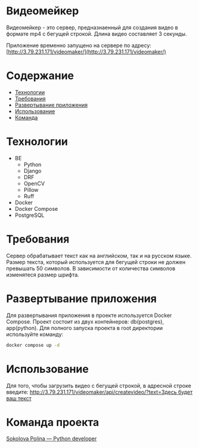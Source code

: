 # Видеомейкер

Видеомейкер - это сервер, предназнаенный для создания видео в формате mp4 с бегущей строкой. Длина видео составляет 3 секунды.

Приложение временно запущено на сервере по адресу: [http://3.79.231.171/videomaker/](http://3.79.231.171/videomaker/)



# Содержание

- [Технологии](#технологии)
- [Требования](#требования)
- [Развертывание приложения](#деплой)
- [Использование](#использование)
- [Команда](#команда)

# Технологии

<a name="технологии"></a>

- BE
  - Python
  - Django
  - DRF
  - OpenCV
  - Pillow
  - Ruff
- Docker
- Docker Compose
- PostgreSQL

# Требования

<a name="требования"></a>

Сервер обрабатывает текст как на английском, так и на русском языке.
Размер текста, который используется для бегущей строки не должен превышать 50 символов. В зависимости от количества символов изменятеся размер шрифта.

# Развертывание приложения

<a name="деплой"></a>

Для развертывания приложения в проекте используется Docker Compose. Проект состоит из двух контейнеров: db(postgres), app(python).
Для полного запуска проекта в root директории используйте команду:

```bash
docker compose up -d
```

# Использование
<a name="использование"></a>

Для того, чтобы загрузить видео с бегущей строкой, в адресной строке введите:
[http://3.79.231.171/videomaker/api/createvideo/?text=Здесь будет ваш текст](http://3.79.231.171/videomaker/api/createvideo/?text=%D0%97%D0%B4%D0%B5%D1%81%D1%8C%20%D0%B1%D1%83%D0%B4%D0%B5%D1%82%20%D0%B2%D0%B0%D1%88%20%D1%82%D0%B5%D0%BA%D1%81%D1%82)



# Команда проекта

<a name="команда"></a>
[Sokolova Polina — Python developer](https://github.com/Pololoshka)
